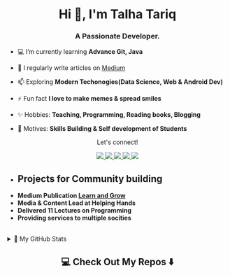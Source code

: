 <h1 align="center">Hi 👋, I'm Talha Tariq</h1>
<h3 align="center">A Passionate Developer.</h3>



- 💻 I’m currently learning **Advance Git, Java**

- 📝 I regularly write articles on [Medium](https://talhatariq-tt.medium.com/)

- 📫 Exploring  **Modern Techonogies(Data Science, Web & Android Dev)**

- ⚡ Fun fact **I love to make memes & spread smiles**

- ✨ Hobbies: **Teaching, Programming, Reading books, Blogging**

- 💪 Motives: **Skills Building & Self development of Students**


<div align="center">
<p align="center">Let's connect!</p>
<a href="https://www.linkedin.com/in/talha-tariq-7511631b0/">
    <img src="https://img.shields.io/badge/linkedin-%230077B5.svg?&style=for-the-badge&logo=linkedin&logoColor=white" />
</a>

<a href="https://web.facebook.com/profile.php?id=100027270442218">
    <img src="https://img.shields.io/badge/Facebook-1877F2?style=for-the-badge&logo=facebook&logoColor=white" />
</a>

<a href="https://twitter.com/Talha_Tariq_TT/">
    <img src="https://img.shields.io/badge/Twitter-1DA1F2?style=for-the-badge&logo=twitter&logoColor=white" />
</a>

<a href="https://www.instagram.com/tt_creator123/?hl=en">
    <img src="https://img.shields.io/badge/Instagram-E4405F?style=for-the-badge&logo=instagram&logoColor=white" />
</a>


<a href="https://talhatariq-tt.medium.com/">
    <img src="https://img.shields.io/badge/Medium-12100E?style=for-the-badge&logo=medium&logoColor=white" />
</a>
</div>

- ## Projects for Community building
- **Medium Publication [Learn and Grow](https://medium.com/learn-and-grow)**
- **Media & Content Lead at Helping Hands**
- **Delivered 11 Lectures on Programming**
- **Providing services to multiple socities**


<br>

<details>
<summary>📝 My GitHub Stats</summary>
<br>

[![Talha's github stats](https://github-readme-stats.vercel.app/api?username=TT-talhatariq&theme=gotham)](https://github.com/TT-talhatariq/github-readme-stats)
![Talha's Languages Stats](https://github-readme-stats.vercel.app/api/top-langs/?username=TT-talhatariq&theme=gotham&hide_langs_below=1&layout=compact)
</details>
<h2  align="center">💻 Check Out My Repos ⬇️ </h2>

